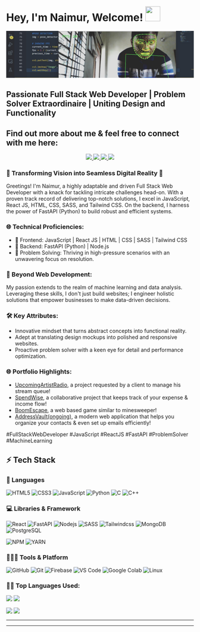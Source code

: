 
# Hey, I'm Naimur, Welcome! <img src="https://i.ibb.co/TqQSq2q/wave.gif" width="40px" height="40px">

<img src="68747470733a2f2f6d656469612d657870312e6c6963646e2e636f6d2f646d732f696d6167652f43344531364151454f6b71494668526b6350412f70726f66696c652d646973706c61796261636b67726f756e64696d6167652d736872696e6b5f3335305f313430302f302f.jpg">

## Passionate Full Stack Web Developer | Problem Solver Extraordinaire | Uniting Design and Functionality
## Find out more about me & feel free to connect with me here:
<p align="center">
  	<a href="https://dev.naimur29.com/" target="_blank">
		<img src="https://img.shields.io/badge/Portfolio-64ffda?style=for-the-badge&logo=About.me&logoColor=black" />
	</a>
 	<a href="https://www.linkedin.com/in/naimur-rahman-799769202/" target="_blank">
		<img src="https://img.shields.io/badge/LinkedIn-0077B5?style=for-the-badge&logo=linkedin&logoColor=white" />
	</a>
	<a href="https://naimur29.hashnode.dev/" target="_blank">
		<img src="https://img.shields.io/badge/Hashnode-1DA1F2?style=for-the-badge&logo=hashnode&logoColor=white" />
	</a>
	<a href="https://dev.naimur29.com/contact" target="_blank">
		<img src="https://img.shields.io/badge/prof.naimur29@gmail.com-64ffaa?style=for-the-badge&logo=gmail&logoColor=black" />
	</a>
</p>

### 🚀 Transforming Vision into Seamless Digital Reality 🚀
Greetings! I'm Naimur, a highly adaptable and driven Full Stack Web Developer with a knack for tackling intricate challenges head-on. With a proven track record of delivering top-notch solutions, I excel in JavaScript, React JS, HTML, CSS, SASS, and Tailwind CSS. On the backend, I harness the power of FastAPI (Python) to build robust and efficient systems.
 
### 🌐 Technical Proficiencies:
- 🌟 Frontend: JavaScript | React JS | HTML | CSS | SASS | Tailwind CSS
- 🌟 Backend: FastAPI (Python) | Node.js
- 🌟 Problem Solving: Thriving in high-pressure scenarios with an unwavering focus on resolution.

### 🤖 Beyond Web Development:
My passion extends to the realm of machine learning and data analysis. Leveraging these skills, I don't just build websites; I engineer holistic solutions that empower businesses to make data-driven decisions.

### 🛠️ Key Attributes:
- Innovative mindset that turns abstract concepts into functional reality.
- Adept at translating design mockups into polished and responsive websites.
- Proactive problem solver with a keen eye for detail and performance optimization.

### 🌐 Portfolio Highlights:
- [UpcomingArtistRadio](https://github.com/naimur-29/ferm-queue-site), a project requested by a client to manage his stream queue!
- [SpendWise](https://github.com/naimur-29/SpendWise), a collaborative project that keeps track of your expense & income flow!
- [BoomEscape](https://github.com/naimur-29/BoomEscape), a web based game similar to minesweeper!
- [AddressVault(ongoing)](https://github.com/naimur-29/AddressVault), a modern web application that helps you organize your contacts & even set up emails efficiently!

#FullStackWebDeveloper #JavaScript #ReactJS #FastAPI #ProblemSolver #MachineLearning

<!-- ### 📁 Some Of My Best Projects (Repo Link)
- [My Current Portfolio (unfinished)](https://github.com/naimur-29/professional-portfolio-site)
- [Quiz App](https://github.com/naimur-29/quiz-app)
- [AnimePahe Rebuild](https://github.com/naimur-29/animepahe-rebuild)
- [Get Umbrellas](https://github.com/naimur-29/get-umbrellas)
 -->


<!--
![Profile views](https://gpvc.arturio.dev/naimur-29)
-->

## ⚡ Tech Stack
### 🚀 Languages
![HTML5](https://img.shields.io/badge/HTML5-E34F26?style=for-the-badge&logo=html5&logoColor=white)
![CSS3](https://img.shields.io/badge/CSS3-1572B6?style=for-the-badge&logo=css3&logoColor=white)
![JavaScript](https://img.shields.io/badge/JavaScript-FFD43B?style=for-the-badge&logo=javascript&logoColor=000)
![Python](https://img.shields.io/badge/Python-fff?style=for-the-badge&logo=python&logoColor=306998)
![C](https://img.shields.io/badge/Lang-00599C?style=for-the-badge&logo=c&logoColor=white)
![C++](https://img.shields.io/badge/C++-00599C?style=for-the-badge&logo=cpp&logoColor=white)
 
### 💻 Libraries & Framework

![React](https://img.shields.io/badge/React-20232A?style=for-the-badge&logo=react&logoColor=61DAFB)
![FastAPI](https://img.shields.io/badge/fastapi-05998B?style=for-the-badge&logo=fastapi&logoColor=white)
![Nodejs](https://img.shields.io/badge/Node.js-339933?style=for-the-badge&logo=nodedotjs&logoColor=white)
![SASS](https://img.shields.io/badge/SASS-C69?style=for-the-badge&logo=sass&logoColor=white)
![Tailwindcss](https://img.shields.io/badge/tailwindcss-06b6d4?style=for-the-badge&logo=tailwindcss&logoColor=white)
![MongoDB](https://img.shields.io/badge/mongodb-001E2B?style=for-the-badge&logo=mongodb&logoColor=00ed64)
![PostgreSQL](https://img.shields.io/badge/postgresql-336791?style=for-the-badge&logo=postgresql&logoColor=fff)

<!-- ![Next.js](https://img.shields.io/badge/Next%20js-4e5563?style=for-the-badge&logo=tailwindcss&logoColor=white) -->
<!-- ![Redux](https://img.shields.io/badge/Redux-764abc?style=for-the-badge&logo=redux&logoColor=white) -->
<!-- ![Material UI](https://img.shields.io/badge/Material--UI-0081CB?style=for-the-badge&logo=material-ui&logoColor=white) -->

![NPM](https://img.shields.io/badge/npm-CB3837?style=for-the-badge&logo=npm&logoColor=white)
![YARN](https://img.shields.io/badge/yarn-7743CE?style=for-the-badge&logo=yarn&logoColor=white)
  
### 🧑🏻‍💻 Tools & Platform

![GitHub](https://img.shields.io/badge/GitHub-2088FF?style=for-the-badge&logo=github&logoColor=white)
![Git](https://img.shields.io/badge/Git-F05032?style=for-the-badge&logo=git&logoColor=white)
![Firebase](https://img.shields.io/badge/Firebase-ffcb2b?style=for-the-badge&logo=firebase&logoColor=white)
![VS Code](https://img.shields.io/badge/Visual_Studio_Code-0078D4?style=for-the-badge&logo=visual%20studio%20code&logoColor=white)
![Google Colab](https://img.shields.io/badge/Colab-F9AB00?style=for-the-badge&logo=googlecolab&color=525252)
![Linux](https://img.shields.io/badge/Linux-fff?style=for-the-badge&logo=linux&color=434343)

<!--
![Google Cloud](https://img.shields.io/badge/Google_Cloud-4285F4?style=for-the-badge&logo=google-cloud&logoColor=white)
![VS](https://img.shields.io/badge/Visual_Studio-5C2D91?style=for-the-badge&logo=visual%20studio&logoColor=white)
-->
<!-- ![Figma](https://img.shields.io/badge/Figma-F24E1E?style=for-the-badge&logo=figma&logoColor=white) -->
<!-- ![Canva](https://img.shields.io/badge/Canva-%2300C4CC.svg?&style=for-the-badge&logo=Canva&logoColor=white) -->
<!-- ![Adobe](https://img.shields.io/badge/Adobe-fa0f00?style=for-the-badge&logo=firebase&logoColor=white) -->


 <!--   Top Languages Using -->
### 👨‍💻 Top Languages Used:
![](https://github-profile-summary-cards.vercel.app/api/cards/repos-per-language?username=naimur-29&theme=nord_dark)
![](https://github-profile-summary-cards.vercel.app/api/cards/most-commit-language?username=naimur-29&theme=nord_dark)


<!-- ## 📈 Stats -->

<p align="left">
  <img width="48%" src="https://github-readme-stats.vercel.app/api?username=naimur-29&show_icons=true&hide_border=true&theme=radical" />
  <img width="48%" src="https://github-readme-streak-stats.herokuapp.com/?user=naimur-29&hide_border=true&theme=radical" />
</p>
  
---

<!-- ![Naimur's GitHub activity graph](https://activity-graph.herokuapp.com/graph?username=naimur-29&hide_border=true&theme=redical) -->

---



<!-- ## 🎉 Fun Codes
### 1. 3D Donut in ELM (JS) :
```elm
--                                      _,------------,_
module                             Main exposing(..)-------,___
import                        Browser.Events-------▄▄▄▄--------\____
import                   Html exposing(..)-------------▀▀▀██▄▄▄▄----\__
import                Array exposing(..)---------------------▀▀███▄▄---\__
import             Browser exposing(..)--------------------------▀▀██▄▄---\__
import          Html.Events exposing(..)-----------------------------▀▀█▄----\_
import        Html.Attributes exposing(..)------------------------------▀▀▄----\
d           ct sA st cA cB sB i = (round(40+30*(1/(sin i* (ct+2)*sA+st*cA+5))*(cos
           i*(ct+2)*cB-(sin i*(ct+2)*cA-st*sA)*sB)))+80*(round(12+15* (1/(sin i*(ct+
          2)*sA+st*cA+5))*(cos i*(ct+2)*sB+(sin i*(ct+2)*cA-st*sA)*cB)))------------\
o       (k,{b,z}) = if k<1760 then o (k+1,{b=push(if remainderBy 80 k==79 then"\n"else
       " ")b,z=push 0 z})else(k,{b=b,z=z})---------------------------------------------\
n     (j,jld,re) = if j<6.28 then n (j+0.07,jld,( \{sA,cA,cB,sB}j2 r2->(\(_,_,c)->c)(u (0
     ,{cA=cA,cB=cB,sA=sA,sB=sB,ct=cos j2,st=sin j2},r2)))jld j re)else(j,jld,re)---------\
u   (i,ild,re) = if i<6.28 then u (i+0.02,ild,(\{sA,cA,cB,sB,ct,st}i2{z,b} -> s (get (d ct
    sA st cA cB sB i2) z)(\zv->if(round(              12+15*(1/(sin i2*(ct+2)*sA+st*cA+5))*
   (cos i2* (ct+2)*sB+(sin i2*(ct+2)*                    cA-st*sA)*cB)))<22&&(round(12+15*(1
  /(sin i2*(ct+2)*sA+st*cA+5))*(cos                        i2*(ct+2)*sB+(sin i2*(ct+2)*cA-st
  *sA)*cB)))>=0&&(round(40+30*(1/(                           sin i2*(ct+2)*sA+st*cA+5))*(cos
 i2*(ct+2)*cB-(sin i2*(ct+2)*cA-                              st*sA)*sB)))>=0&&(round(40+30*(
 1/(sin i2* (ct+2)*sA+st*cA+5))*                              (cos i2*(ct+2)*cB-(sin i2*(ct+2
 )*cA-st*sA)*sB)))<79&&(1/ (sin                                i2*(ct+2)*sA+st*cA+5))>zv then
 {z=set(d ct sA st cA cB sB i2)                                (1/(sin i2*(ct+2)*sA+st*cA+5))
 z,b=set(d ct sA st cA cB sB i2                                )((\nn->if nn <= 0 then" "else
 Maybe.withDefault "▓"( get nn (                              fromList(String.split""(" ,-"++
 "~:;!*$▚▓" )))))(round (8*((st*                              sA- sin i2*ct*cA)*cB-sin i2*ct*
  sA-st*cA-cos i2*ct*sB))))b}else                            {z=z,b=b }){ z=z,b=b}) ild i re)
  else(i,ild,re)-------------▀▀██▄▄\                       /-------------------------------/'
t  =element{init=\_->({a=1,b=1,ax=True                   },Cmd.none),view= \m -> pre [ style
   "background" "black", style "line-height" "0.98", style "color"  "#ccc" , style "display"
    "inline-block",onClick"t",style"cursor""pointer"][text((\{a,b}-> String.join""<| toList
     ((.b)<|(\(_,_,c)->c)<|n (0,{cA=cos a,cB=cos b,sA=sin a, sB=sin b}, Tuple.second (o(0,
      {b=fromList[],z=fromList[]}))))){a=m.a,b=m.b}), text" ",a[href("https://lucamug" ++
       ".github.io/elm-donut/"),style"color""#ccc"] [text"Built with Elm"], div[ ] [text
        " "]],update=\msg m->if msg=="t" then ({m|ax=not m.ax},Cmd.none)else ({m|a=m.a+
         0.07,b=m.b+0.03},Cmd.none),subscriptions=\m->if m.ax then-------------------/
           Browser.Events.onAnimationFrameDelta(\_->"")else Sub.none}---------------/
s            m f z = case m of----------------------------------------------------/
                Just v->f v-----------------------------------------------------/
                Nothing->z---------------------------------------------------_/
main              :Program(){a:Float,b:Float,ax:Bool}String---------------__/
main                 =t---▀▀█▄▄▄▄-------------------------------▄▄-----__/
--                      \____--▀▀▀█████▄▄▄▄▄▄------▄▄▄▄▄▄▄▄███▀▀--____/
--                           \____----▀▀▀▀▀██████████▀▀▀▀----____/
--                                \_____ @luca_mug 2021 ____/
--                                      `--------------'

``` -->
   
  
   
  
   
  
   
  
   





